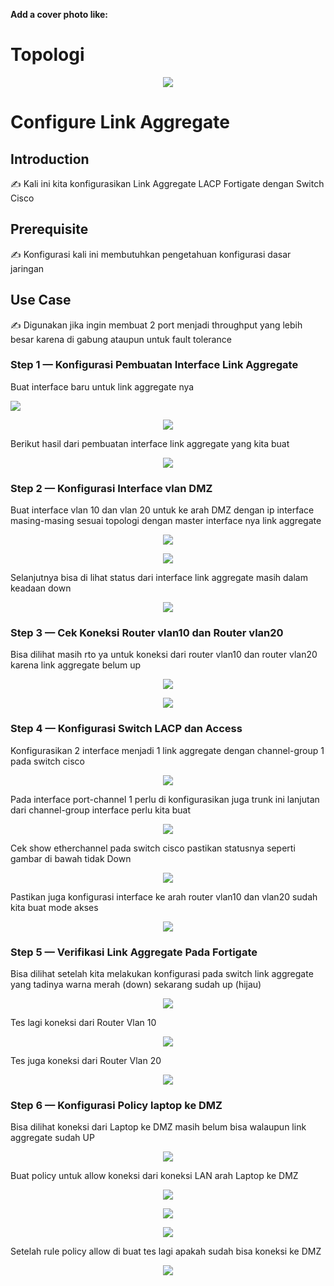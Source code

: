 **Add a cover photo like:**
# Topologi
<p align="center">
  <img src="img/1.png">
</p>

# Configure Link Aggregate

## Introduction

✍️ Kali ini kita konfigurasikan Link Aggregate LACP Fortigate dengan Switch Cisco

## Prerequisite

✍️ Konfigurasi kali ini membutuhkan pengetahuan konfigurasi dasar jaringan

## Use Case

✍️ Digunakan jika ingin membuat 2 port menjadi throughput yang lebih besar karena di gabung ataupun untuk fault tolerance


### Step 1 — Konfigurasi Pembuatan Interface Link Aggregate
Buat interface baru untuk link aggregate nya

<p align="left">
  <img src="img/2.png">
</p>

<p align="center">
  <img src="img/3.png">
</p>

Berikut hasil dari pembuatan interface link aggregate yang kita buat

<p align="center">
  <img src="img/4.png">
</p>


### Step 2 — Konfigurasi Interface vlan DMZ
Buat interface vlan 10 dan vlan 20 untuk ke arah DMZ dengan ip interface masing-masing sesuai topologi dengan master interface nya link aggregate
<p align="center">
  <img src="img/5.png">
</p>

<p align="center">
  <img src="img/6.png">
</p>

Selanjutnya bisa di lihat status dari interface link aggregate masih dalam keadaan down
<p align="center">
  <img src="img/7.png">
</p>

### Step 3 — Cek Koneksi Router vlan10 dan Router vlan20
Bisa dilihat masih rto ya untuk koneksi dari router vlan10 dan router vlan20 karena link aggregate belum up
<p align="center">
  <img src="img/15.png">
</p>

<p align="center">
  <img src="img/16.png">
</p>

### Step 4 — Konfigurasi Switch LACP dan Access
Konfigurasikan 2 interface menjadi 1 link aggregate dengan channel-group 1 pada switch cisco
<p align="center">
  <img src="img/8.png">
</p>

Pada interface port-channel 1 perlu di konfigurasikan juga trunk ini lanjutan dari channel-group interface perlu kita buat
<p align="center">
  <img src="img/9.png">
</p>

Cek show etherchannel pada switch cisco pastikan statusnya seperti gambar di bawah tidak Down
<p align="center">
  <img src="img/10.png">
</p>

Pastikan juga konfigurasi interface ke arah router vlan10 dan vlan20 sudah kita buat mode akses
<p align="center">
  <img src="img/11.png">
</p>

### Step 5 — Verifikasi Link Aggregate Pada Fortigate
Bisa dilihat setelah kita melakukan konfigurasi pada switch link aggregate yang tadinya warna merah (down) sekarang sudah up (hijau)
<p align="center">
  <img src="img/12.png">
</p>

Tes lagi koneksi dari Router Vlan 10
<p align="center">
  <img src="img/13.png">
</p>

Tes juga koneksi dari Router Vlan 20
<p align="center">
<img src="img/14.png">
</p>

### Step 6 — Konfigurasi Policy laptop ke DMZ
Bisa dilihat koneksi dari Laptop ke DMZ masih belum bisa walaupun link aggregate sudah UP
<p align="center">
<img src="img/17.png">
</p>

Buat policy untuk allow koneksi dari koneksi LAN arah Laptop ke DMZ 
<p align="center">
<img src="img/18.png">
</p>

<p align="center">
<img src="img/19.png">
</p>

<p align="center">
<img src="img/20.png">
</p>

Setelah rule policy allow di buat tes lagi apakah sudah bisa koneksi ke DMZ

<p align="center">
<img src="img/21.png">
</p>
